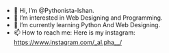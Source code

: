 - 👋 Hi, I’m @Pythonista-Ishan.
- 👀 I’m interested in Web Designing and Programming.
- 🌱 I’m currently learning Python And Web Designing.
- 📫 How to reach me:
Here is my instagram: https://www.instagram.com/_al.pha__/ 

<!---
Pythonista-Ishan/Pythonista-Ishan is a ✨ special ✨ repository because its `README.md` (this file) appears on your GitHub profile.
You can click the Preview link to take a look at your changes.
--->
